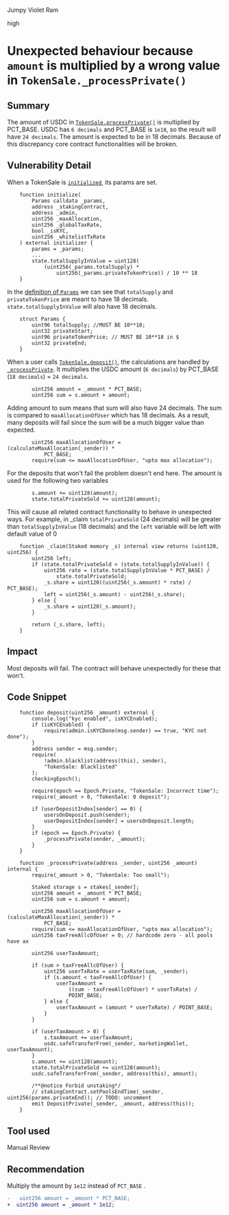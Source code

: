Jumpy Violet Ram

high

# Unexpected behaviour because `amount` is multiplied by a wrong value in `TokenSale._processPrivate()`

## Summary
The amount of USDC in [`TokenSale.processPrivate()`](https://github.com/sherlock-audit/2024-03-zap-protocol/blob/c2ad35aa844899fa24f6ed0cbfcf6c7e611b061a/zap-contracts-labs/contracts/TokenSale.sol#L221) is multiplied by PCT_BASE. USDC has `6 decimals` and PCT_BASE is `1e18`, so the result will have `24 decimals`. The amount is expected to be in 18 decimals. Because of this discrepancy core contract functionalities will be broken.

## Vulnerability Detail
When a TokenSale is [`initialized`](https://github.com/sherlock-audit/2024-03-zap-protocol/blob/c2ad35aa844899fa24f6ed0cbfcf6c7e611b061a/zap-contracts-labs/contracts/TokenSale.sol#L80), its params are set.

```solidity
    function initialize(
        Params calldata _params,
        address _stakingContract,
        address _admin,
        uint256 _maxAllocation,
        uint256 _globalTaxRate,
        bool _isKYC,
        uint256 _whitelistTxRate
    ) external initializer {
        params = _params;
        ...
        state.totalSupplyInValue = uint128(
            (uint256(_params.totalSupply) *
                uint256(_params.privateTokenPrice)) / 10 ** 18
    }
```

In the [definition of `Params`](https://github.com/sherlock-audit/2024-03-zap-protocol/blob/c2ad35aa844899fa24f6ed0cbfcf6c7e611b061a/zap-contracts-labs/contracts/interfaces/ITokenSale.sol#L32-L37) we can see that `totalSupply` and `privateTokenPrice` are meant to have 18 decimals. `state.totalSupplyInValue` will also have 18 decimals.

```solidity
    struct Params {
        uint96 totalSupply; //MUST BE 10**18;
        uint32 privateStart;
        uint96 privateTokenPrice; // MUST BE 10**18 in $
        uint32 privateEnd;
    }
```

When a user calls [`TokenSale.deposit()`](https://github.com/sherlock-audit/2024-03-zap-protocol/blob/c2ad35aa844899fa24f6ed0cbfcf6c7e611b061a/zap-contracts-labs/contracts/TokenSale.sol#L162-L184), the calculations are handled by [`_processPrivate`](https://github.com/sherlock-audit/2024-03-zap-protocol/blob/c2ad35aa844899fa24f6ed0cbfcf6c7e611b061a/zap-contracts-labs/contracts/TokenSale.sol#L217-L253).  It multiplies the USDC amount (`6 decimals`) by PCT_BASE (`18 decimals`) = `24 decimals`.

```solidity
        uint256 amount = _amount * PCT_BASE;
        uint256 sum = s.amount + amount;
```

Adding amount to sum means that sum will also have 24 decimals. The sum is compared to `maxAllocationOfUser` which has 18 decimals. As a result, many deposits will fail since the sum will be a much bigger value than expected.

```solidity
        uint256 maxAllocationOfUser = (calculateMaxAllocation(_sender)) *
            PCT_BASE;
        require(sum <= maxAllocationOfUser, "upto max allocation");
```

For the deposits that won't fail the problem doesn't end here. The amount is used for the following two variables
```solidity
        s.amount += uint128(amount);
        state.totalPrivateSold += uint128(amount);
```
This will cause all related contract functionality to behave in unexpected ways. For example, in _claim `totalPrivateSold` (24 decimals) will be greater than `totalSupplyInValue` (18 decimals) and the `left` variable will be left with default value of 0

```solidity
    function _claim(Staked memory _s) internal view returns (uint120, uint256) {
        uint256 left;
        if (state.totalPrivateSold > (state.totalSupplyInValue)) {
            uint256 rate = (state.totalSupplyInValue * PCT_BASE) /
                state.totalPrivateSold;
            _s.share = uint120((uint256(_s.amount) * rate) / PCT_BASE); 
            left = uint256(_s.amount) - uint256(_s.share);
        } else {
            _s.share = uint120(_s.amount);
        }

        return (_s.share, left);
    }
``` 

## Impact
Most deposits will fail. The contract will behave unexpectedly for these that won't.

## Code Snippet
```solidity
    function deposit(uint256 _amount) external {
        console.log("kyc enabled", isKYCEnabled);
        if (isKYCEnabled) {
            require(admin.isKYCDone(msg.sender) == true, "KYC not done");
        }
        address sender = msg.sender;
        require(
            !admin.blacklist(address(this), sender),
            "TokenSale: Blacklisted"
        );
        checkingEpoch();

        require(epoch == Epoch.Private, "TokenSale: Incorrect time");
        require(_amount > 0, "TokenSale: 0 deposit");

        if (userDepositIndex[sender] == 0) {
            usersOnDeposit.push(sender);
            userDepositIndex[sender] = usersOnDeposit.length;
        }
        if (epoch == Epoch.Private) {
            _processPrivate(sender, _amount);
        }
    }
```

```solidity
    function _processPrivate(address _sender, uint256 _amount) internal {
        require(_amount > 0, "TokenSale: Too small");

        Staked storage s = stakes[_sender];
        uint256 amount = _amount * PCT_BASE;
        uint256 sum = s.amount + amount;

        uint256 maxAllocationOfUser = (calculateMaxAllocation(_sender)) *
            PCT_BASE;
        require(sum <= maxAllocationOfUser, "upto max allocation");
        uint256 taxFreeAllcOfUser = 0; // hardcode zero - all pools have ax

        uint256 userTaxAmount;

        if (sum > taxFreeAllcOfUser) {
            uint256 userTxRate = userTaxRate(sum, _sender);
            if (s.amount < taxFreeAllcOfUser) {
                userTaxAmount =
                    ((sum - taxFreeAllcOfUser) * userTxRate) /
                    POINT_BASE;
            } else {
                userTaxAmount = (amount * userTxRate) / POINT_BASE;
            }
        }

        if (userTaxAmount > 0) {
            s.taxAmount += userTaxAmount;
            usdc.safeTransferFrom(_sender, marketingWallet, userTaxAmount);
        }
        s.amount += uint128(amount);
        state.totalPrivateSold += uint128(amount);
        usdc.safeTransferFrom(_sender, address(this), amount);

        /**@notice Forbid unstaking*/
        // stakingContract.setPoolsEndTime(_sender, uint256(params.privateEnd)); // TODO: uncomment
        emit DepositPrivate(_sender, _amount, address(this));
    }
```

## Tool used

Manual Review

## Recommendation
Multiply the amount by `1e12` instead of `PCT_BASE` .

```diff
-   uint256 amount = _amount * PCT_BASE;
+  uint256 amount = _amount * 1e12;
```
